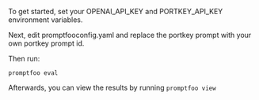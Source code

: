 To get started, set your OPENAI_API_KEY and PORTKEY_API_KEY environment variables.

Next, edit promptfooconfig.yaml and replace the portkey prompt with your own portkey prompt id.

Then run:
```
promptfoo eval
```

Afterwards, you can view the results by running `promptfoo view`

